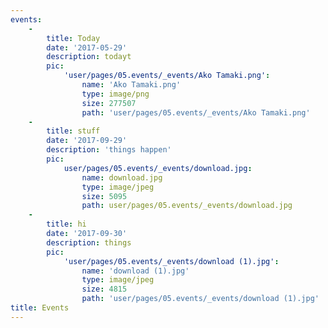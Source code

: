 ```yaml
---
events:
    -
        title: Today
        date: '2017-05-29'
        description: todayt
        pic:
            'user/pages/05.events/_events/Ako Tamaki.png':
                name: 'Ako Tamaki.png'
                type: image/png
                size: 277507
                path: 'user/pages/05.events/_events/Ako Tamaki.png'
    -
        title: stuff
        date: '2017-09-29'
        description: 'things happen'
        pic:
            user/pages/05.events/_events/download.jpg:
                name: download.jpg
                type: image/jpeg
                size: 5095
                path: user/pages/05.events/_events/download.jpg
    -
        title: hi
        date: '2017-09-30'
        description: things
        pic:
            'user/pages/05.events/_events/download (1).jpg':
                name: 'download (1).jpg'
                type: image/jpeg
                size: 4815
                path: 'user/pages/05.events/_events/download (1).jpg'
title: Events
---
```


